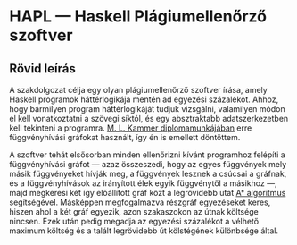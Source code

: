 # HAPL — Haskell Plágiumellenőrző szoftver

## Rövid leírás

A szakdolgozat célja egy olyan plágiumellenőrző szoftver írása, amely Haskell programok háttérlogikája mentén ad egyezési százalékot. Ahhoz, hogy bármilyen program háttérlogikáját tudjuk vizsgálni, valamilyen módon el kell vonatkoztatni a szövegi síktól, és egy absztraktabb adatszerkezetben kell tekinteni a programra. [M. L. Kammer diplomamunkájában](https://webspace.science.uu.nl/~hage0101/downloads/marnixkammer-msc.pdf) erre függvényhívási gráfokat használt, így én is emellett döntöttem. 

A szoftver tehát elsősorban minden ellenőrizni kívánt programhoz felépíti a függvényhívási gráfot — azaz összeszedi, hogy az egyes függvények mely másik függvényeket hívják meg, a függvények lesznek a csúcsai a gráfnak, és a függvényhívások az irányított élek egyik függvénytől a másikhoz —, majd megkeresi két így előállított gráf közt a legrövidebb utat [A* algoritmus](https://theory.stanford.edu/~amitp/GameProgramming/AStarComparison.html) segítségével. Másképpen megfogalmazva részgráf egyezéseket keres, hiszen ahol a két gráf egyezik, azon szakaszokon az útnak költsége nincsen. Ezek után pedig megadja az egyezési százalékot a vélhető maximum költség és a talált legrövidebb út kölstégének különbsége által.
